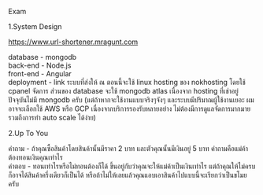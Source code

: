 Exam

1.System Design

https://www.url-shortener.mragunt.com  

database - mongodb  
back-end - Node.js  
front-end - Angular  
deployment - link ระบบที่ส่งให้ ณ ตอนนี้จะใช้ linux hosting ของ nokhosting โดยใช้ cpanel จัดการ ส่วนของ database จะใช้ mongodb atlas เนื่องจาก hosting ที่เช่าอยู่ปัจจุบันไม่มี mongodb ครับ (แต่ถ้าหากจะใช้งานแบบจริงๆจังๆ และระบบมีปริมาณผู้ใช้งานเยอะ ผมอาจจะเลือกใช้ AWS หรือ GCP เนื่องจากบริการรองรับหลายอย่าง ไม่ต้องมีการดูแลจัดการมากมาย รวมถึงการทำ auto scale ได้ง่าย)  

2.Up To You  

คำถาม - ถ้าคุณซื้อสินค้าโดยสินค้านั้นมีราคา 2 บาท และตัวคุณนั้นมีเงินอยู่ 5 บาท คำถามคือแม่ค้าต้องทอนเงินคุณเท่าไร  
คำตอบ - ทอนเท่าไรหรือไม่ทอนต้องก็ได้ ขึ้นอยู่กับว่าคุณจะให้แม่ค้าเป็นเงินเท่าไร แต่ถ้าคุณให้ไม่ครบก็อาจได้สินค้าครึ่งเดียวก็เป็นได้ หรือถ้าไม่ให้เลยแล้วคุณแอบเอาสินค้าไปแบบนี้จะเรียกว่าเป็นขโมยครับ  
